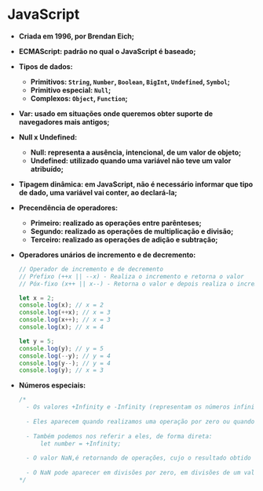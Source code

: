 # JavaScript

- **Criada em 1996, por Brendan Eich;**

- **ECMAScript: padrão no qual o JavaScript é baseado;**

- **Tipos de dados:**

  - **Primitivos: `String`, `Number`, `Boolean`, `BigInt`, `Undefined`, `Symbol`;**
  - **Primitivo especial: `Null`;**
  - **Complexos: `Object`, `Function`;**

- **Var: usado em situações onde queremos obter suporte de navegadores mais antigos;**

- **Null x Undefined:**

  - **Null: representa a ausência, intencional, de um valor de objeto;**
  - **Undefined: utilizado quando uma variável não teve um valor atribuído;**

- **Tipagem dinâmica: em JavaScript, não é necessário informar que tipo de dado, uma variável vai conter, ao declará-la;**

- **Precendência de operadores:**

  - **Primeiro: realizado as operações entre parênteses;**
  - **Segundo: realizado as operações de multiplicação e divisão;**
  - **Terceiro: realizado as operações de adição e subtração;**

- **Operadores unários de incremento e de decremento:**

  ```javascript
  // Operador de incremento e de decremento
  // Pŕefixo (++x || --x) - Realiza o incremento e retorna o valor
  // Póx-fixo (x++ || x--) - Retorna o valor e depois realiza o incremento
  
  let x = 2;
  console.log(x); // x = 2
  console.log(++x); // x = 3
  console.log(x++); // x = 3
  console.log(x); // x = 4
  
  let y = 5;
  console.log(y); // y = 5
  console.log(--y); // y = 4
  console.log(y--); // y = 4
  console.log(y); // x = 3
  ```

- **Números especiais:**

  ```javascript
  /* 
  	- Os valores +Infinity e -Infinity (representam os números infinitos, positivos e negativos);
  	
  	- Eles aparecem quando realizamos uma operação por zero ou quando valores não podem ser representados por serem, muito 		grandes, ou muito pequenos;
  	
  	- Também podemos nos referir a eles, de forma direta:
  		let number = +Infinity;
  		
  	- O valor NaN,é retornando de operações, cujo o resultado obtido é um valor numericamente indefinido;
  	
  	- O NaN pode aparecer em divisões por zero, em divisões de um valor infinito por outro,...
  */
  ```

